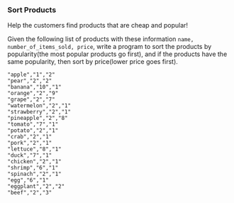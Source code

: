 ### Sort Products
Help the customers find products that are cheap and popular!

Given the following list of products with these information `name, number_of_items_sold, price`, write a program to sort the products by popularity(the most popular products go first), and if the products have the same popularity, then sort by price(lower price goes first).
```
"apple","1","2"
"pear","2","2"
"banana","10","1"
"orange","2","9"
"grape","2","7"
"watermelon","2","1"
"strawberry","2","1"
"pineapple","2","8"
"tomato","7","1"
"potato","2","1"
"crab","2","1"
"pork","2","1"
"lettuce","8","1"
"duck","7","1"
"chicken","2","1"
"shrimp","6","1"
"spinach","2","1"
"egg","6","1"
"eggplant","2","2"
"beef","2","3"
```

